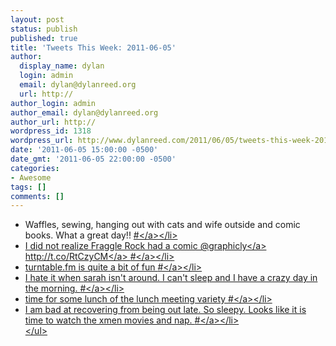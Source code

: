 ```yaml
---
layout: post
status: publish
published: true
title: 'Tweets This Week: 2011-06-05'
author:
  display_name: dylan
  login: admin
  email: dylan@dylanreed.org
  url: http://
author_login: admin
author_email: dylan@dylanreed.org
author_url: http://
wordpress_id: 1318
wordpress_url: http://www.dylanreed.com/2011/06/05/tweets-this-week-2011-06-05/
date: '2011-06-05 15:00:00 -0500'
date_gmt: '2011-06-05 22:00:00 -0500'
categories:
- Awesome
tags: []
comments: []
---
```

<ul class="aktt_tweet_digest">
<li>Waffles, sewing, hanging out with cats and wife outside and comic books. What a great day!! <a href="http:&#47;&#47;twitter.com&#47;awesomeguy&#47;statuses&#47;75580868588085248" class="aktt_tweet_time">#<&#47;a><&#47;li>
<li>I did not realize Fraggle Rock had a comic @<a href="http:&#47;&#47;twitter.com&#47;graphicly" class="aktt_username">graphicly<&#47;a> <a href="http:&#47;&#47;t.co&#47;RtCzyCM" rel="nofollow">http:&#47;&#47;t.co&#47;RtCzyCM<&#47;a> <a href="http:&#47;&#47;twitter.com&#47;awesomeguy&#47;statuses&#47;75681628676034561" class="aktt_tweet_time">#<&#47;a><&#47;li>
<li>turntable.fm is quite a bit of fun <a href="http:&#47;&#47;twitter.com&#47;awesomeguy&#47;statuses&#47;76371119187308544" class="aktt_tweet_time">#<&#47;a><&#47;li>
<li>I hate it when sarah isn&#039;t around. I can&#039;t sleep and I have a crazy day in the morning. <a href="http:&#47;&#47;twitter.com&#47;awesomeguy&#47;statuses&#47;76539871996547072" class="aktt_tweet_time">#<&#47;a><&#47;li>
<li>time for some lunch of the lunch meeting variety <a href="http:&#47;&#47;twitter.com&#47;awesomeguy&#47;statuses&#47;76714482566565888" class="aktt_tweet_time">#<&#47;a><&#47;li>
<li>I am bad at recovering from being out late. So sleepy. Looks like it is time to watch the xmen movies and nap. <a href="http:&#47;&#47;twitter.com&#47;awesomeguy&#47;statuses&#47;77171722377367552" class="aktt_tweet_time">#<&#47;a><&#47;li><br />
<&#47;ul></p>
